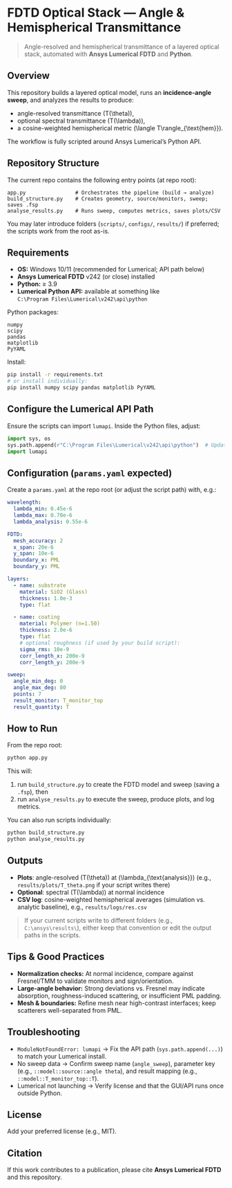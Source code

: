 # FDTD Optical Stack — Angle & Hemispherical Transmittance

> Angle-resolved and hemispherical transmittance of a layered optical stack, automated with **Ansys Lumerical FDTD** and **Python**.

## Overview
This repository builds a layered optical model, runs an **incidence-angle sweep**, and analyzes the results to produce:
- angle-resolved transmittance \(T(\theta)\),
- optional spectral transmittance \(T(\lambda)\),
- a cosine-weighted hemispherical metric \(\langle T\rangle_{\text{hem}}\).

The workflow is fully scripted around Ansys Lumerical’s Python API.

## Repository Structure
The current repo contains the following entry points (at repo root):
```
app.py                # Orchestrates the pipeline (build → analyze)
build_structure.py    # Creates geometry, source/monitors, sweep; saves .fsp
analyse_results.py    # Runs sweep, computes metrics, saves plots/CSV
```
You may later introduce folders (`scripts/`, `configs/`, `results/`) if preferred; the scripts work from the root as-is.

## Requirements
- **OS:** Windows 10/11 (recommended for Lumerical; API path below)
- **Ansys Lumerical FDTD** v242 (or close) installed
- **Python:** ≥ 3.9
- **Lumerical Python API:** available at something like  
  `C:\Program Files\Lumerical\v242\api\python`

Python packages:
```
numpy
scipy
pandas
matplotlib
PyYAML
```

Install:
```bash
pip install -r requirements.txt
# or install individually:
pip install numpy scipy pandas matplotlib PyYAML
```

## Configure the Lumerical API Path
Ensure the scripts can import `lumapi`. Inside the Python files, adjust:
```python
import sys, os
sys.path.append(r"C:\Program Files\Lumerical\v242\api\python")  # Update if needed
import lumapi
```

## Configuration (`params.yaml` expected)
Create a `params.yaml` at the repo root (or adjust the script path) with, e.g.:
```yaml
wavelength:
  lambda_min: 0.45e-6
  lambda_max: 0.70e-6
  lambda_analysis: 0.55e-6

FDTD:
  mesh_accuracy: 2
  x_span: 20e-6
  y_span: 10e-6
  boundary_x: PML
  boundary_y: PML

layers:
  - name: substrate
    material: SiO2 (Glass)
    thickness: 1.0e-3
    type: flat

  - name: coating
    material: Polymer (n=1.50)
    thickness: 2.0e-6
    type: flat
    # optional roughness (if used by your build script):
    sigma_rms: 10e-9
    corr_length_x: 200e-9
    corr_length_y: 200e-9

sweep:
  angle_min_deg: 0
  angle_max_deg: 80
  points: 7
  result_monitor: T_monitor_top
  result_quantity: T
```

## How to Run
From the repo root:
```bash
python app.py
```
This will:
1) run `build_structure.py` to create the FDTD model and sweep (saving a `.fsp`), then  
2) run `analyse_results.py` to execute the sweep, produce plots, and log metrics.

You can also run scripts individually:
```bash
python build_structure.py
python analyse_results.py
```

## Outputs
- **Plots**: angle-resolved \(T(\theta)\) at \(\lambda_{\text{analysis}}\) (e.g., `results/plots/T_theta.png` if your script writes there)
- **Optional**: spectral \(T(\lambda)\) at normal incidence
- **CSV log**: cosine-weighted hemispherical averages (simulation vs. analytic baseline), e.g., `results/logs/res.csv`

> If your current scripts write to different folders (e.g., `C:\ansys\results\`), either keep that convention or edit the output paths in the scripts.

## Tips & Good Practices
- **Normalization checks:** At normal incidence, compare against Fresnel/TMM to validate monitors and sign/orientation.
- **Large-angle behavior:** Strong deviations vs. Fresnel may indicate absorption, roughness-induced scattering, or insufficient PML padding.
- **Mesh & boundaries:** Refine mesh near high-contrast interfaces; keep scatterers well-separated from PML.

## Troubleshooting
- `ModuleNotFoundError: lumapi` → Fix the API path (`sys.path.append(...)`) to match your Lumerical install.
- No sweep data → Confirm sweep name (`angle_sweep`), parameter key (e.g., `::model::source::angle theta`), and result mapping (e.g., `::model::T_monitor_top::T`).
- Lumerical not launching → Verify license and that the GUI/API runs once outside Python.

## License
Add your preferred license (e.g., MIT).

## Citation
If this work contributes to a publication, please cite **Ansys Lumerical FDTD** and this repository.

